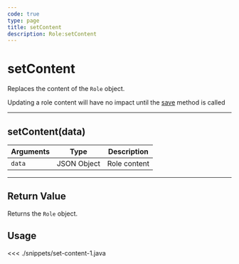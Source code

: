 ```yaml
---
code: true
type: page
title: setContent
description: Role:setContent
---
```


# setContent

Replaces the content of the `Role` object.

<div class="alert alert-info">
Updating a role content will have no impact until the <a href="/sdk/android/3/controllers/role/save/">save</a> method is called
</div>

---

## setContent(data)

| Arguments | Type        | Description  |
| --------- | ----------- | ------------ |
| `data`    | JSON Object | Role content |

---

## Return Value

Returns the `Role` object.

## Usage

<<< ./snippets/set-content-1.java
